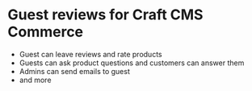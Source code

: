 # Guest reviews for Craft CMS Commerce

* Guest can leave reviews and rate products
* Guests can ask product questions and customers can answer them
* Admins can send emails to guest
* and more